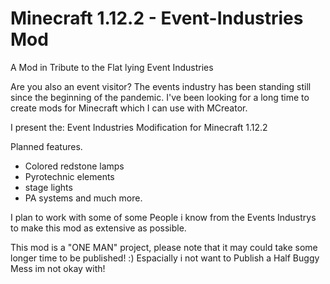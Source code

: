 # Minecraft 1.12.2 - Event-Industries Mod
A Mod in Tribute to the Flat lying Event Industries

Are you also an event visitor?
The events industry has been standing still since the beginning of the pandemic. I've been looking for a long time to create mods for Minecraft which I can use with MCreator.

I present the: Event Industries Modification for Minecraft 1.12.2

Planned features.
- Colored redstone lamps
- Pyrotechnic elements
- stage lights
- PA systems
and much more.

I plan to work with some of some People i know from the Events Industrys to make this mod as extensive as possible.

This mod is a "ONE MAN" project, please note that it may could take some longer time to be published! :)
Espacially i not want to Publish a Half Buggy Mess im not okay with!
